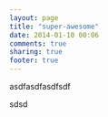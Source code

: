 ```yaml
---
layout: page
title: "super-awesome"
date: 2014-01-10 00:06
comments: true
sharing: true
footer: true
---
```



asdfasdfasdfsdf

sdsd


